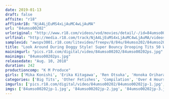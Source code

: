 ```yaml
---
date: 2019-01-13
draft: false
affsite: "r18"
afflinkr18: "NjA4LjEuMS4xLjAuMC4wLjAuMA"
url: "84umso00202"
urloriginal: "http://www.r18.com/videos/vod/movies/detail/-/id=84umso00202"
urlfinal: "http://media.r18.com/track/NjA4LjEuMS4xLjAuMC4wLjAuMA/videos/vod/movies/detail/-/id=84umso00202"
samplevid: "awspv3001.r18.com/litevideo/freepv/8/84u/84umso202/84umso202_dmb_w.mp4"
title: "Look Around During Doggy Style! Super Bouncy Drooping Tits 50 Women"
mainimgurl: "pics.r18.com/digital/video/84umso00202/84umso00202ps.jpg"
mainimgs: "84umso00202ps.jpg"
releasedate: "Aug. 10, 2018"
duration: 242
productioncomp: "K M Produce"
girls: ['Mika Konishi', 'Erika Kitagawa', 'Ren Otsuka', 'Honoka Orihara', 'Nana Okita', 'Kaede Asahi', 'Rika Goto', 'Sakura Kirishima', 'Riko Kitagawa', 'Mahiro Ikegami']
categories: ['Big Tits', 'Other Fetishes', 'Compilation', 'Over 4 Hours', 'Hi-Def']
imgurls: ['pics.r18.com/digital/video/84umso00202/84umso00202jp-1.jpg', 'pics.r18.com/digital/video/84umso00202/84umso00202jp-2.jpg', 'pics.r18.com/digital/video/84umso00202/84umso00202jp-3.jpg', 'pics.r18.com/digital/video/84umso00202/84umso00202jp-4.jpg', 'pics.r18.com/digital/video/84umso00202/84umso00202jp-5.jpg', 'pics.r18.com/digital/video/84umso00202/84umso00202jp-6.jpg', 'pics.r18.com/digital/video/84umso00202/84umso00202jp-7.jpg', 'pics.r18.com/digital/video/84umso00202/84umso00202jp-8.jpg', 'pics.r18.com/digital/video/84umso00202/84umso00202jp-9.jpg', 'pics.r18.com/digital/video/84umso00202/84umso00202jp-10.jpg', 'pics.r18.com/digital/video/84umso00202/84umso00202jp-11.jpg', 'pics.r18.com/digital/video/84umso00202/84umso00202jp-12.jpg', 'pics.r18.com/digital/video/84umso00202/84umso00202jp-13.jpg', 'pics.r18.com/digital/video/84umso00202/84umso00202jp-14.jpg', 'pics.r18.com/digital/video/84umso00202/84umso00202jp-15.jpg', 'pics.r18.com/digital/video/84umso00202/84umso00202jp-16.jpg', 'pics.r18.com/digital/video/84umso00202/84umso00202jp-17.jpg', 'pics.r18.com/digital/video/84umso00202/84umso00202jp-18.jpg', 'pics.r18.com/digital/video/84umso00202/84umso00202jp-19.jpg', 'pics.r18.com/digital/video/84umso00202/84umso00202jp-20.jpg']
imgs: ['84umso00202jp-1.jpg', '84umso00202jp-2.jpg', '84umso00202jp-3.jpg', '84umso00202jp-4.jpg', '84umso00202jp-5.jpg', '84umso00202jp-6.jpg', '84umso00202jp-7.jpg', '84umso00202jp-8.jpg', '84umso00202jp-9.jpg', '84umso00202jp-10.jpg', '84umso00202jp-11.jpg', '84umso00202jp-12.jpg', '84umso00202jp-13.jpg', '84umso00202jp-14.jpg', '84umso00202jp-15.jpg', '84umso00202jp-16.jpg', '84umso00202jp-17.jpg', '84umso00202jp-18.jpg', '84umso00202jp-19.jpg', '84umso00202jp-20.jpg']
---
```

